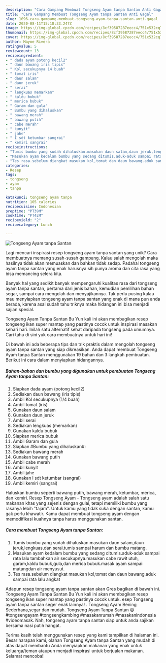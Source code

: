 ```yaml
---
description: "Cara Gampang Membuat Tongseng Ayam tanpa Santan Anti Gagal"
title: "Cara Gampang Membuat Tongseng Ayam tanpa Santan Anti Gagal"
slug: 1096-cara-gampang-membuat-tongseng-ayam-tanpa-santan-anti-gagal
date: 2020-08-11T15:18:33.247Z
image: https://img-global.cpcdn.com/recipes/8cf39587287eecc4/751x532cq70/tongseng-ayam-tanpa-santan-foto-resep-utama.jpg
thumbnail: https://img-global.cpcdn.com/recipes/8cf39587287eecc4/751x532cq70/tongseng-ayam-tanpa-santan-foto-resep-utama.jpg
cover: https://img-global.cpcdn.com/recipes/8cf39587287eecc4/751x532cq70/tongseng-ayam-tanpa-santan-foto-resep-utama.jpg
author: Mayme Rivera
ratingvalue: 5
reviewcount: 13
recipeingredient:
- " dada ayam potong kecil2"
- " daun bawang iris tipis"
- " Kol secukupnya 14 buah"
- " tomat iris"
- " daun salam"
- " daun jeruk"
- " serai"
- " lengkuas memarkan"
- " kaldu bubuk"
- " merica bubuk"
- " Garam dan gula"
- " Bumbu yang dihaluskan"
- " bawang merah"
- " bawang putih"
- " cabe merah"
- " kunyit"
- " jahe"
- " I sdt ketumbar sangrai"
- " kemiri sangrai"
recipeinstructions:
- "Tumis bumbu yang sudah dihaluskan.masukan daun salam,daun jeruk,lengkuas,dan serai.tumis sampai harum dan bumbu matang."
- "Masukan ayam kedalam bumbu yang sedang ditumis.aduk-aduk sampai rata lalu tambahkan air secukupnya.masukan cabe rawit utuh, garam,kaldu bubuk,gula,dan merica bubuk.masak ayam sampai matangdan air menyusut."
- "Tes rasa.sebelum diangkat masukan kol,tomat dan daun bawang.aduk sampai rata lalu angkat"
categories:
- Resep
tags:
- tongseng
- ayam
- tanpa

katakunci: tongseng ayam tanpa 
nutrition: 105 calories
recipecuisine: Indonesian
preptime: "PT39M"
cooktime: "PT42M"
recipeyield: "2"
recipecategory: Lunch

---
```



![Tongseng Ayam tanpa Santan](https://img-global.cpcdn.com/recipes/8cf39587287eecc4/751x532cq70/tongseng-ayam-tanpa-santan-foto-resep-utama.jpg)

Lagi mencari inspirasi resep tongseng ayam tanpa santan yang unik? Cara membuatnya memang susah-susah gampang. Kalau salah mengolah maka hasilnya tidak akan memuaskan dan bahkan tidak sedap. Padahal tongseng ayam tanpa santan yang enak harusnya sih punya aroma dan cita rasa yang bisa memancing selera kita.

Banyak hal yang sedikit banyak mempengaruhi kualitas rasa dari tongseng ayam tanpa santan, pertama dari jenis bahan, kemudian pemilihan bahan segar, sampai cara mengolah dan menyajikannya. Tak perlu pusing kalau mau menyiapkan tongseng ayam tanpa santan yang enak di mana pun anda berada, karena asal sudah tahu triknya maka hidangan ini bisa menjadi sajian spesial.

Tongseng Ayam Tanpa Santan Bu Yun kali ini akan membagikan resep tongseng ikan super mantap yang pastinya cocok untuk inspirasi masakan sehari hari. Inilah satu alternatif sehat daripada tongseng pada umumnya. Cari tahu di sini yuk cara membuatnya untuk hari ini!


Di bawah ini ada beberapa tips dan trik praktis dalam mengolah tongseng ayam tanpa santan yang siap dikreasikan. Anda dapat membuat Tongseng Ayam tanpa Santan menggunakan 19 bahan dan 3 langkah pembuatan. Berikut ini cara dalam menyiapkan hidangannya.

<!--inarticleads1-->

##### Bahan-bahan dan bumbu yang digunakan untuk pembuatan Tongseng Ayam tanpa Santan:

1. Siapkan  dada ayam (potong kecil2)
1. Sediakan  daun bawang (iris tipis)
1. Ambil  Kol secukupnya (1/4 buah)
1. Ambil  tomat (iris)
1. Gunakan  daun salam
1. Gunakan  daun jeruk
1. Ambil  serai
1. Sediakan  lengkuas (memarkan)
1. Gunakan  kaldu bubuk
1. Siapkan  merica bubuk
1. Ambil  Garam dan gula
1. Siapkan  #Bumbu yang dihaluskan#:
1. Sediakan  bawang merah
1. Gunakan  bawang putih
1. Ambil  cabe merah
1. Ambil  kunyit
1. Ambil  jahe
1. Gunakan  I sdt ketumbar (sangrai)
1. Ambil  kemiri (sangrai)


Haluskan bumbu seperti bawang putih, bawang merah, ketumbar, merica, dan kemiri. Resep Tongseng Ayam - Tongseng ayam adalah salah satu makanan khas yang sejenis dengan gulai, tetapi memiliki bumbu yang rasanya lebih &#34;tajam&#34;. Untuk kamu yang tidak suka dengan santan, kamu gak perlu khawatir. Kamu dapat membuat tongseng ayam dengan memodifikasi kuahnya tanpa harus menggunakan santan. 

<!--inarticleads2-->

##### Cara membuat Tongseng Ayam tanpa Santan:

1. Tumis bumbu yang sudah dihaluskan.masukan daun salam,daun jeruk,lengkuas,dan serai.tumis sampai harum dan bumbu matang.
1. Masukan ayam kedalam bumbu yang sedang ditumis.aduk-aduk sampai rata lalu tambahkan air secukupnya.masukan cabe rawit utuh, garam,kaldu bubuk,gula,dan merica bubuk.masak ayam sampai matangdan air menyusut.
1. Tes rasa.sebelum diangkat masukan kol,tomat dan daun bawang.aduk sampai rata lalu angkat


Adapun resep tongseng ayam tanpa santan akan Gres bagikan di bawah ini. Tongseng Ayam Tanpa Santan Bu Yun kali ini akan membagikan resep tongseng ikan super mantap yang pastinya cocok untuk. esep Tongseng ayam tanpa santan seger enak lainnya! . Tongseng Ayam Bening Sederhana,segar dan mudah. Tongseng Ayam Tanpa Santan 😋 #tongsengayam #tongsengkambing #masakanrumah #masakanindonesia #videomasak. Nah, tongseng ayam tanpa santan siap untuk anda sajikan bersama nasi putih hangat. 

Terima kasih telah menggunakan resep yang kami tampilkan di halaman ini. Besar harapan kami, olahan Tongseng Ayam tanpa Santan yang mudah di atas dapat membantu Anda menyiapkan makanan yang enak untuk keluarga/teman ataupun menjadi inspirasi untuk berjualan makanan. Selamat mencoba!

